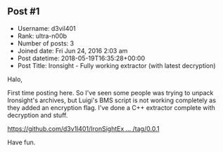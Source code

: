 ## Post #1
- Username: d3vil401
- Rank: ultra-n00b
- Number of posts: 3
- Joined date: Fri Jun 24, 2016 2:03 am
- Post datetime: 2018-05-19T16:35:28+00:00
- Post Title: Ironsight - Fully working extractor (with latest decryption)

Halo,

First time posting here.
So I've seen some people was trying to unpack Ironsight's archives, but Luigi's BMS script is not working completely as they added an encryption flag.
I've done a C++ extractor complete with decryption and stuff.

[https://github.com/d3v1l401/IronSightEx ... /tag/0.0.1](https://github.com/d3v1l401/IronSightExtractor/releases/tag/0.0.1)

Have fun.
